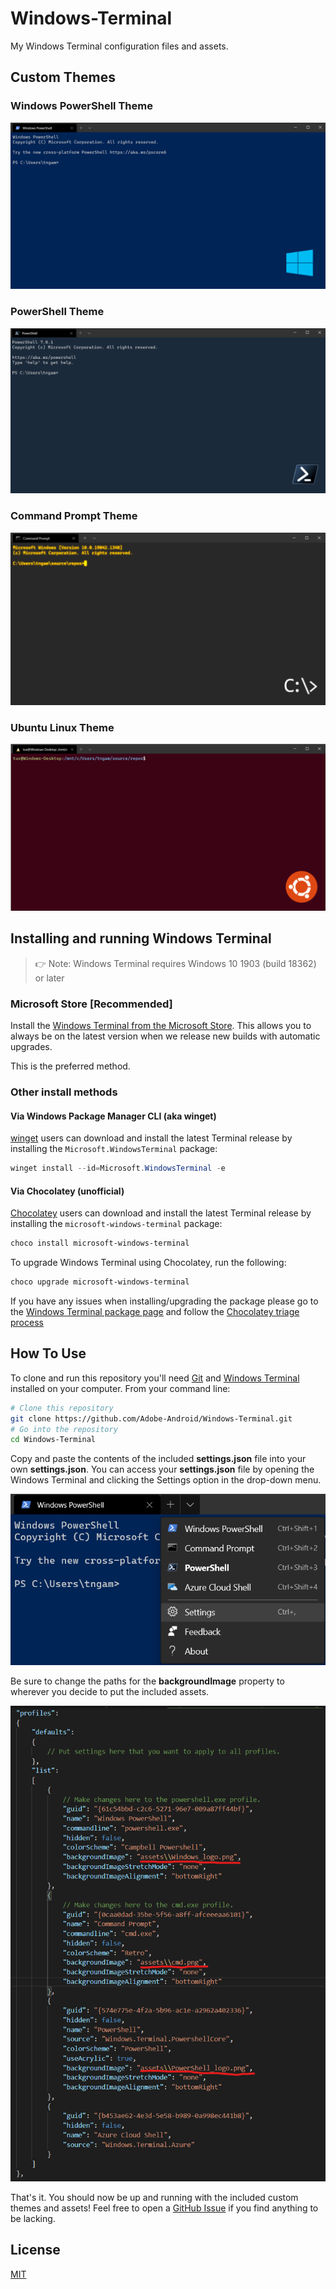# Windows-Terminal
My Windows Terminal configuration files and assets.

## Custom Themes

### Windows PowerShell Theme
![Screenshot](examples/Windows_PowerShell_Theme.png)

### PowerShell Theme
![Screenshot](examples/PowerShell_Theme.png)

### Command Prompt Theme
![Screenshot](examples/Command_Prompt_Theme2.png)

### Ubuntu Linux Theme
![Screenshot](examples/Ubuntu_Linux_Theme.png)

## Installing and running Windows Terminal

> 👉 Note: Windows Terminal requires Windows 10 1903 (build 18362) or later

### Microsoft Store [Recommended]

Install the [Windows Terminal from the Microsoft Store](https://aka.ms/terminal). This allows you to always be on the latest version when we release new builds with automatic upgrades.

This is the preferred method.

### Other install methods

#### Via Windows Package Manager CLI (aka winget)

[winget](https://github.com/microsoft/winget-cli) users can download and install the latest Terminal release by installing the `Microsoft.WindowsTerminal` package:

```powershell
winget install --id=Microsoft.WindowsTerminal -e
```

#### Via Chocolatey (unofficial)

[Chocolatey](https://chocolatey.org) users can download and install the latest Terminal release by installing the `microsoft-windows-terminal` package:

```powershell
choco install microsoft-windows-terminal
```

To upgrade Windows Terminal using Chocolatey, run the following:

```powershell
choco upgrade microsoft-windows-terminal
```

If you have any issues when installing/upgrading the package please go to the [Windows Terminal package page](https://chocolatey.org/packages/microsoft-windows-terminal) and follow the [Chocolatey triage process](https://chocolatey.org/docs/package-triage-process)

## How To Use

To clone and run this repository you'll need [Git](https://git-scm.com) and [Windows Terminal](https://github.com/microsoft/terminal) installed on your computer. From your command line:

```bash
# Clone this repository
git clone https://github.com/Adobe-Android/Windows-Terminal.git
# Go into the repository
cd Windows-Terminal
```

Copy and paste the contents of the included **settings.json** file into your own **settings.json**.
You can access your **settings.json** file by opening the Windows Terminal and clicking the Settings option in the drop-down menu.

![Screenshot](examples/Windows_Terminal_Settings.png)

Be sure to change the paths for the **backgroundImage** property to wherever you decide to put the included assets.

![Screenshot](examples/Windows_Terminal_Asset_Paths.png)

That's it. You should now be up and running with the included custom themes and assets! Feel free to open a [GitHub Issue](https://github.com/Adobe-Android/Windows-Terminal/issues/new) if you find anything to be lacking.

## License
[MIT](LICENSE)
